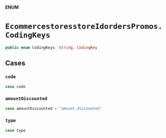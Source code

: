 **ENUM**

# `EcommercestoresstoreIdordersPromos.CodingKeys`

```swift
public enum CodingKeys: String, CodingKey
```

## Cases
### `code`

```swift
case code
```

### `amountDiscounted`

```swift
case amountDiscounted = "amount_discounted"
```

### `type`

```swift
case type
```
